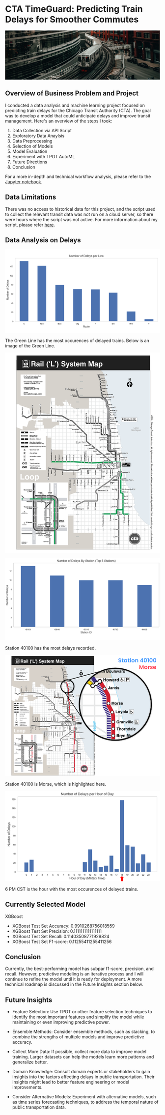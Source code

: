 # CTA TimeGuard: Predicting Train Delays for Smoother Commutes 

![1](./images/CTA_train.jpg)

## Overview of Business Problem and Project 

I conducted a data analysis and machine learning project focused on predicting train delays for the Chicago Transit Authority (CTA). The goal was to develop a model that could anticipate delays and improve transit management. Here's an overview of the steps I took:

1. Data Collection via API Script
2. Exploratory Data Anaylsis 
3. Data Preprocessing
4. Selection of Models
5. Model Evaluation
6. Experiment with TPOT AutoML
7. Future Directions
8. Conclusion

For a more in-depth and technical workflow analysis, please refer to the [Jupyter notebook](./analysis.ipynb). 
## Data Limitations

There was no access to historical data for this project, and the script used to collect the relevant transit data was not run on a cloud server, so there were hours where the script was not active. For more information about my script, please refer [here](./api_data_fetcher.ipynb).

## Data Analysis on Delays

![2](./images/DPL.png)

The Green Line has the most occurences of delayed trains. Below is an image of the Green Line.

![3](./images/cta_GREEN.png)

![4](./images/DBS.png)

Station 40100 has the most delays recorded.

![5](./images/MORSE.png)

Station 40100 is Morse, which is highlighted here.

![6](./images/DPH.png)

6 PM CST is the hour with the most occurences of delayed trains.

## Currently Selected Model

XGBoost 

* XGBoost Test Set Accuracy: 0.9910268756018559
* XGBoost Test Set Precision: 0.1111111111111111
* XGBoost Test Set Recall: 0.11403508771929824
* XGBoost Test Set F1-score: 0.11255411255411256

## Conclusion

Currently, the best-performing model has subpar f1-score, precision, and recall.  However, predictive modeling is an iterative process and I will continue to refine the model until it is ready for deployment. A more technical roadmap is discussed in the Future Insights section below. 

## Future Insights 

* Feature Selection: Use TPOT or other feature selection techniques to identify the most important features and simplify the model while maintaining or even improving predictive power.

* Ensemble Methods: Consider ensemble methods, such as stacking, to combine the strengths of multiple models and improve predictive accuracy.

* Collect More Data: If possible, collect more data to improve model training. Larger datasets can help the models learn more patterns and generalize better.

* Domain Knowledge: Consult domain experts or stakeholders to gain insights into the factors affecting delays in public transportation. Their insights might lead to better feature engineering or model improvements.

* Consider Alternative Models: Experiment with alternative models, such as time series forecasting techniques, to address the temporal nature of public transportation data.
